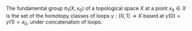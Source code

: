 The fundamental group $\pi_1(X, x_0)$ of a topological space $X$ at a point $x_0 \in X$ is the set of the homotopy classes of loops $\gamma: [0, 1] \to X$ based at $\gamma(0) = \gamma(1) = x_0$, under concatenation of loops.
